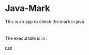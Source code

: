 # Java-Mark
This is an app to check the mark in java
#
The executable is in :

[exe](./WindowsFormsApp1/indowsFormsApp1/bin\Debug)
